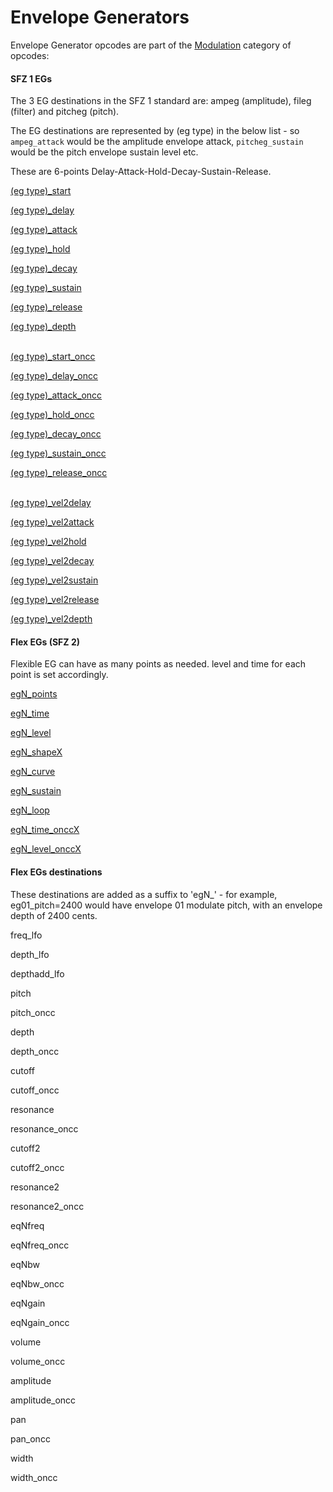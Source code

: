 ---
---
# Envelope Generators

Envelope Generator opcodes are part of the [Modulation](/opcodes/categories#modulation)
category of opcodes:

#### SFZ 1 EGs

The 3 EG destinations in the SFZ 1 standard are: ampeg (amplitude),
fileg (filter) and pitcheg (pitch).

The EG destinations are represented by (eg type) in the below list - so
`ampeg_attack` would be the amplitude envelope attack, `pitcheg_sustain` would be
the pitch envelope sustain level etc.

These are 6-points Delay-Attack-Hold-Decay-Sustain-Release.

[(eg type)_start](/opcodes/(eg_type)_start)

[(eg type)_delay](/opcodes/(eg_type)_delay)

[(eg type)_attack](/opcodes/(eg_type)_attack)

[(eg type)_hold](/opcodes/(eg_type)_hold)

[(eg type)_decay](/opcodes/(eg_type)_decay)

[(eg type)_sustain](/opcodes/(eg_type)_sustain)

[(eg type)_release](/opcodes/(eg_type)_release)

[(eg type)_depth](/opcodes/(eg_type)_depth)
<br/><br/>

[(eg type)_start_oncc](/opcodes/(eg_type)_start)

[(eg type)_delay_oncc](/opcodes/(eg_type)_delay)

[(eg type)_attack_oncc](/opcodes/(eg_type)_attack)

[(eg type)_hold_oncc](/opcodes/(eg_type)_hold)

[(eg type)_decay_oncc](/opcodes/(eg_type)_decay)

[(eg type)_sustain_oncc](/opcodes/(eg_type)_sustain)

[(eg type)_release_oncc](/opcodes/(eg_type)_release)
<br/><br/>

[(eg type)_vel2delay](/opcodes/(eg_type)_vel2delay)

[(eg type)_vel2attack](/opcodes/(eg_type)_vel2attack)

[(eg type)_vel2hold](/opcodes/(eg_type)_vel2hold)

[(eg type)_vel2decay](/opcodes/(eg_type)_vel2decay)

[(eg type)_vel2sustain](/opcodes/(eg_type)_vel2sustain)

[(eg type)_vel2release](/opcodes/(eg_type)_vel2release)

[(eg type)_vel2depth](/opcodes/(eg_type)_vel2depth)

#### Flex EGs (SFZ 2)

Flexible EG can have as many points as needed. level and time for each point is
set accordingly.

[egN_points](/opcodes/egN_points)

[egN_time](/opcodes/egN_time)

[egN_level](/opcodes/egN_level)

[egN_shapeX](/opcodes/egN_shapeX)

[egN_curve](/opcodes/egN_curve)

[egN_sustain](/opcodes/egN_sustain)

[egN_loop](/opcodes/egN_loop)

[egN_time_onccX](/opcodes/egN_time)

[egN_level_onccX](/opcodes/egN_level)

#### Flex EGs destinations

These destinations are added as a suffix to 'egN_' - for example,
eg01_pitch=2400 would have envelope 01 modulate pitch,
with an envelope depth of 2400 cents.

freq_lfo

depth_lfo

depthadd_lfo

pitch

pitch_oncc

depth

depth_oncc

cutoff

cutoff_oncc

resonance

resonance_oncc

cutoff2

cutoff2_oncc

resonance2

resonance2_oncc

eqNfreq

eqNfreq_oncc

eqNbw

eqNbw_oncc

eqNgain

eqNgain_oncc

volume

volume_oncc

amplitude

amplitude_oncc

pan

pan_oncc

width

width_oncc 
